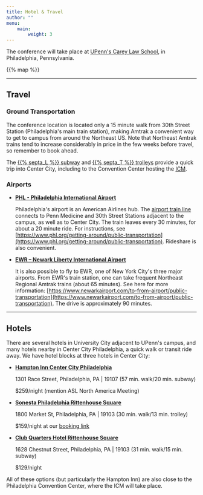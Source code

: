 ```yaml
---
title: Hotel & Travel
author: ""
menu:
    main:
        weight: 3
---
```


The conference will take place at [UPenn's Carey Law School](https://www.law.upenn.edu/), in Philadelphia, Pennsylvania.

{{% map %}}

---

## Travel

### Ground Transportation

The conference location is located only a 15 minute walk from 30th Street Station (Philadelphia's main train station), making Amtrak a convenient way to get to campus from around the Northeast US.
Note that Northeast Amtrak trains tend to increase considerably in price in the few weeks before travel, so remember to book ahead.

The [{{% septa_L %}} subway](https://www.septa.org/schedules/L1) and [{{% septa_T %}} trolleys](https://www.septa.org/schedules/T) provide a quick trip into Center City, including to the Convention Center hosting the [ICM](https://www.icm2026.org/).

### Airports

- **[PHL - Philadelphia International Airport](https://www.phl.org/)**

    Philadelphia's airport is an American Airlines hub.
    The [airport train line](https://www.septa.org/schedules/AIR) connects to Penn Medicine and 30th Street Stations adjacent to the campus, as well as to Center City. The train leaves every 30 minutes, for about a 20 minute ride. For instructions, see [https://www.phl.org/getting-around/public-transportation](https://www.phl.org/getting-around/public-transportation).
    Rideshare is also convenient.

- **[EWR – Newark Liberty International Airport](https://www.newarkairport.com/)**

    It is also possible to fly to EWR, one of New York City's three major airports. From EWR's train station, one can take frequent Northeast Regional Amtrak trains (about 65 minutes). See here for more information: [https://www.newarkairport.com/to-from-airport/public-transportation](https://www.newarkairport.com/to-from-airport/public-transportation). The drive is approximately 90 minutes.

---

## Hotels

There are several hotels in University City adjacent to UPenn's campus,
and many hotels nearby in Center City Philadelphia, a quick walk or transit ride away.
We have hotel blocks at three hotels in Center City:

- **[Hampton Inn Center City Philadelphia](https://www.hilton.com/en/hotels/phlcvhx-hampton-philadelphia-center-city-convention-center/)**

    1301 Race Street, Philadelphia, PA | 19107 (57 min. walk/20 min. subway)

    $259/night (mention ASL North America Meeting)

- **[Sonesta Philadelphia Rittenhouse Square](https://book.passkey.com/go/PennMathematicsASLMeeting2025)**
  
    1800 Market St, Philadelphia, PA | 19103 (30 min. walk/13 min. trolley)

    $159/night at our [booking link](https://book.passkey.com/go/PennMathematicsASLMeeting2025)

- **[Club Quarters Hotel Rittenhouse Square](https://www.clubquartershotels.com/philadelphia/rittenhouse-square)**
    
    1628 Chestnut Street, Philadelphia, PA | 19103 (31 min. walk/15 min. subway)
    
    $129/night

All of these options (but particularly the Hampton Inn) are also close to the Philadelphia Convention Center, where the ICM will take place.